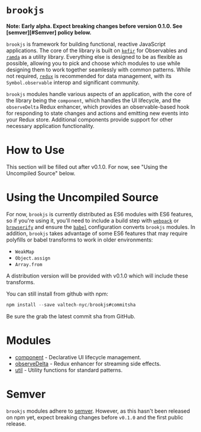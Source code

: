 # `brookjs`

**Note: Early alpha. Expect breaking changes before version 0.1.0. See [semver][#Semver] policy below.**

`brookjs` is framework for building functional, reactive JavaScript applications. The core of the library is built on [`kefir`][kefir] for Observables and [`ramda`][ramda] as a utility library. Everything else is designed to be as flexible as possible, allowing you to pick and choose which modules to use while designing them to work together seamlessly with common patterns. While not required, [`redux`][redux] is recommended for data management, with its `Symbol.observable` interop and significant community.

`brookjs` modules handle various aspects of an application, with the core of the library being the `component`, which handles the UI lifecycle, and the `observeDelta` Redux enhancer, which provides an observable-based hook for responding to state changes and actions and emitting new events into your Redux store. Additional components provide support for other necessary application functionality.

# How to Use

This section will be filled out after v0.1.0. For now, see "Using the Uncompiled Source" below.

# Using the Uncompiled Source

For now, `brookjs` is currently distributed as ES6 modules with ES6 features, so if you're using it, you'll need to include a build step with [`webpack`][webpack] or [`browserify`][browserify] and ensure the [`babel`][babel] configuration converts `brookjs` modules. In addition, `brookjs` takes advantage of some ES6 features that may require polyfills or babel transforms to work in older environments:

* `WeakMap`
* `Object.assign`
* `Array.from`

A distribution version will be provided with v0.1.0 which will include these transforms.

You can still install from github with npm:

```js
npm install --save valtech-nyc/brookjs#commitsha
```

Be sure the grab the latest commit sha from GitHub.

# Modules

* [component][] - Declarative UI lifecycle management.
* [observeDelta][] - Redux enhancer for streaming side effects.
* [util][] - Utility functions for standard patterns.

# Semver

`brookjs` modules adhere to [semver][]. However, as this hasn't been released on npm yet, expect breaking changes before `v0.1.0` and the first public release.

  [kefir]: http://rpominov.github.io/kefir/
  [ramda]: http://ramdajs.com/
  [redux]: http://redux.js.org/
  [component]: component/README.md
  [observeDelta]: observeDelta/README.md
  [util]: util/README.md
  [webpack]: https://webpack.github.io/
  [browserify]: http://browserify.org/
  [babel]: https://babeljs.io/
  [semver]: http://semver.org/
